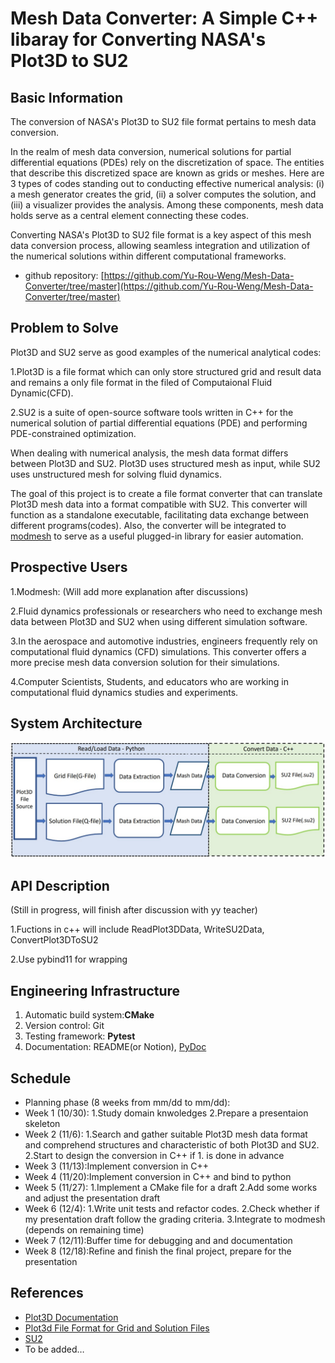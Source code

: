 # Mesh Data Converter: A Simple C++ libaray for Converting NASA's Plot3D to SU2


## Basic Information

The conversion of NASA's Plot3D to SU2 file format pertains to mesh data conversion.

In the realm of mesh data conversion, numerical solutions for partial differential
equations (PDEs) rely on the discretization of space. The entities that describe this
discretized space are known as grids or meshes.  Here are 3 types of codes standing out 
to conducting effective numerical analysis: (i) a mesh generator creates the grid, (ii) 
a solver computes the solution, and (iii) a visualizer provides the analysis. Among these 
components, mesh data holds serve as a central element connecting these codes.

Converting NASA's Plot3D to SU2 file format is a key aspect of this mesh data conversion 
process, allowing seamless integration and utilization of the numerical solutions within 
different computational frameworks.

* github repository: [https://github.com/Yu-Rou-Weng/Mesh-Data-Converter/tree/master](https://github.com/Yu-Rou-Weng/Mesh-Data-Converter/tree/master)

## Problem to Solve

Plot3D and SU2 serve as good examples of the numerical analytical codes:

1.Plot3D is a file format which can only store structured grid and result data and 
  remains a only file format in the filed of Computaional Fluid Dynamic(CFD).

2.SU2 is a suite of open-source software tools written in C++ for the numerical solution 
  of partial differential equations (PDE) and performing PDE-constrained optimization.

When dealing with numerical analysis, the mesh data format differs between Plot3D and SU2. 
Plot3D uses structured mesh as input, while SU2 uses unstructured mesh for solving fluid dynamics.

The goal of this project is to create a file format converter that can translate Plot3D mesh data 
into a format compatible with SU2. This converter will function as a standalone executable, facilitating data exchange between different programs(codes). Also, the converter will be integrated to [modmesh](https://github.com/solvcon/modmesh) to serve as a useful plugged-in library for easier automation.

## Prospective Users

1.Modmesh: (Will add more explanation after discussions)

2.Fluid dynamics professionals or researchers who need to exchange mesh data between Plot3D and SU2 when 
using different simulation software.

3.In the aerospace and automotive industries, engineers frequently rely on computational fluid dynamics (CFD) 
simulations. This converter offers a more precise mesh data conversion solution for their simulations.

4.Computer Scientists, Students, and educators who are working in computational fluid dynamics studies and experiments.

## System Architecture

![image](https://github.com/Yu-Rou-Weng/Mesh-Data-Converter/blob/try/project/Yu-Rou-Weng/image/flow600.jpg)

## API Description

(Still in progress, will finish after discussion with yy teacher)

1.Fuctions in c++ will include ReadPlot3DData, WriteSU2Data, ConvertPlot3DToSU2

2.Use pybind11 for wrapping

## Engineering Infrastructure

1. Automatic build system:**CMake**
2. Version control: Git
3. Testing framework: **Pytest** 
4. Documentation: README(or Notion), [PyDoc](https://marketplace.visualstudio.com/items?itemName=njpwerner.autodocstring)

## Schedule

* Planning phase (8 weeks from mm/dd to mm/dd):
* Week 1 (10/30):
         1.Study domain knwoledges
         2.Prepare a presentaion skeleton
* Week 2 (11/6):
         1.Search and gather suitable Plot3D mesh data format and comprehend structures and characteristic of both Plot3D and SU2.
         2.Start to design the conversion in C++ if 1. is done in advance
* Week 3 (11/13):Implement conversion in C++
* Week 4 (11/20):Implement conversion in C++ and bind to python
* Week 5 (11/27):
         1.Implement a CMake file for a draft 
         2.Add some works and adjust the presentation draft
* Week 6 (12/4):
         1.Write unit tests and refactor codes.
         2.Check whether if my presentation draft follow the grading criteria.
         3.Integrate to modmesh (depends on remaining time)
* Week 7 (12/11):Buffer time for debugging and and documentation
* Week 8 (12/18):Refine and finish the final project, prepare for the presentation

## References

- [Plot3D Documentation](https://nasa.github.io/Plot3D_utilities/_build/html/)
- [Plot3d File Format for Grid and Solution Files](https://www.grc.nasa.gov/www/wind/valid/plot3d.html)
- [SU2](https://su2code.github.io/)
- To be added…
